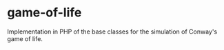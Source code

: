 # game-of-life

Implementation in PHP of the base classes for the simulation of Conway's game of life.
